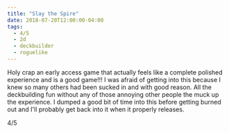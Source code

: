 ```yaml
---
title: "Slay the Spire"
date: 2018-07-20T12:00:00-04:00
tags:
  - 4/5
  - 2d
  - deckbuilder
  - roguelike
---
```


Holy crap an early access game that actually feels like a complete polished experience and is a good game!!! I was afraid of getting into this because I knew so many others had been sucked in and with good reason. All the deckbuilding fun without any of those annoying other people the muck up the experience. I dumped a good bit of time into this before getting burned out and I'll probably get back into it when it properly releases.

4/5
